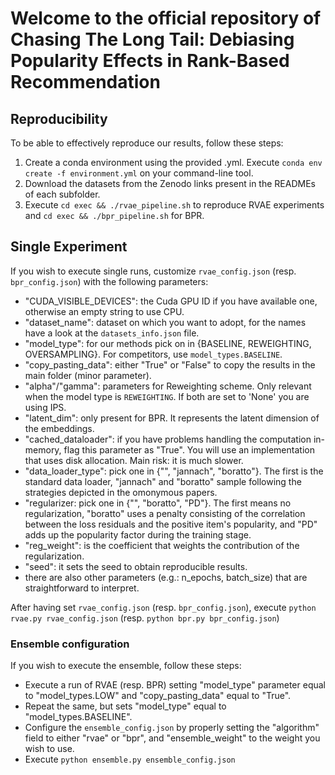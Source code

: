 # Welcome to the official repository of Chasing The Long Tail: Debiasing Popularity Effects in Rank-Based Recommendation

## Reproducibility

To be able to effectively reproduce our results, follow these steps:
1. Create a conda environment using the provided .yml. Execute `conda env create -f environment.yml` on your command-line tool.
2. Download the datasets from the Zenodo links present in the READMEs of each subfolder.
3. Execute `cd exec && ./rvae_pipeline.sh` to reproduce RVAE experiments and `cd exec && ./bpr_pipeline.sh` for BPR. 

## Single Experiment

If you wish to execute single runs, customize `rvae_config.json` (resp. `bpr_config.json`) with the following parameters:
  - "CUDA_VISIBLE_DEVICES": the Cuda GPU ID if you have available one, otherwise an empty string to use CPU.
  - "dataset_name": dataset on which you want to adopt, for the names have a look at the `datasets_info.json` file.
  - "model_type": for our methods pick on in \{BASELINE, REWEIGHTING, OVERSAMPLING\}. For competitors, use `model_types.BASELINE`.
  - "copy_pasting_data": either "True" or "False" to copy the results in the main folder (minor parameter).
  - "alpha"/"gamma": parameters for Reweighting scheme. Only relevant when the model type is `REWEIGHTING`. If both are set to 'None' you are using IPS.
  - "latent_dim": only present for BPR. It represents the latent dimension of the embeddings.
  - "cached_dataloader": if you have problems handling the computation in-memory, flag this parameter as "True". You will use an implementation that uses disk allocation. Main risk: it is much slower.
  - "data_loader_type": pick one in \{"", "jannach", "boratto"\}. The first is the standard data loader, "jannach" and "boratto" sample following the strategies depicted in the omonymous papers.
  - "regularizer: pick one in \{"", "boratto", "PD"\}. The first means no regularization, "boratto" uses a penalty consisting of the correlation between the loss residuals and the positive item's popularity, and "PD" adds up the popularity factor during the training stage.
  - "reg_weight": is the coefficient that weights the contribution of the regularization.
  - "seed": it sets the seed to obtain reproducible results.
  - there are also other parameters (e.g.: n_epochs, batch_size) that are straightforward to interpret.

After having set `rvae_config.json` (resp. `bpr_config.json`), execute `python rvae.py rvae_config.json` (resp. `python bpr.py bpr_config.json`)

### Ensemble configuration
If you wish to execute the ensemble, follow these steps:
  - Execute a run of RVAE (resp. BPR) setting "model_type" parameter equal to "model_types.LOW" and "copy_pasting_data" equal to "True".
  - Repeat the same, but sets "model_type" equal to "model_types.BASELINE".
  - Configure the `ensemble_config.json` by properly setting the "algorithm" field to either "rvae" or "bpr", and "ensemble_weight" to the weight you wish to use.
  - Execute `python ensemble.py ensemble_config.json`


